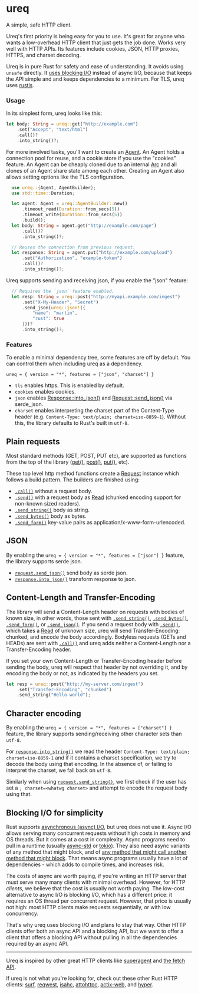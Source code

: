 [comment]: # (README.md is autogenerated from src/lib.rs by `cargo readme > README.md`)

# ureq

A simple, safe HTTP client.

Ureq's first priority is being easy for you to use. It's great for
anyone who wants a low-overhead HTTP client that just gets the job done. Works
very well with HTTP APIs. Its features include cookies, JSON, HTTP proxies,
HTTPS, and charset decoding.

Ureq is in pure Rust for safety and ease of understanding. It avoids using
`unsafe` directly. It [uses blocking I/O][blocking] instead of async I/O, because that keeps
the API simple and and keeps dependencies to a minimum. For TLS, ureq uses
[rustls].

[blocking]: #blocking-i-o-for-simplicity

### Usage

In its simplest form, ureq looks like this:

```rust
let body: String = ureq::get("http://example.com")
    .set("Accept", "text/html")
    .call()?
    .into_string()?;
```

For more involved tasks, you'll want to create an [Agent]. An Agent
holds a connection pool for reuse, and a cookie store if you use the
"cookies" feature. An Agent can be cheaply cloned due to an internal
[Arc](std::sync::Arc) and all clones of an Agent share state among each other. Creating
an Agent also allows setting options like the TLS configuration.

```rust
  use ureq::{Agent, AgentBuilder};
  use std::time::Duration;

  let agent: Agent = ureq::AgentBuilder::new()
      .timeout_read(Duration::from_secs(5))
      .timeout_write(Duration::from_secs(5))
      .build();
  let body: String = agent.get("http://example.com/page")
      .call()?
      .into_string()?;

  // Reuses the connection from previous request.
  let response: String = agent.put("http://example.com/upload")
      .set("Authorization", "example-token")
      .call()?
      .into_string()?;
```

Ureq supports sending and receiving json, if you enable the "json" feature:

```rust
  // Requires the `json` feature enabled.
  let resp: String = ureq::post("http://myapi.example.com/ingest")
      .set("X-My-Header", "Secret")
      .send_json(ureq::json!({
          "name": "martin",
          "rust": true
      }))?
      .into_string()?;
```

### Features

To enable a minimal dependency tree, some features are off by default.
You can control them when including ureq as a dependency.

`ureq = { version = "*", features = ["json", "charset"] }`

* `tls` enables https. This is enabled by default.
* `cookies` enables cookies.
* `json` enables [Response::into_json()] and [Request::send_json()] via serde_json.
* `charset` enables interpreting the charset part of the Content-Type header
   (e.g.  `Content-Type: text/plain; charset=iso-8859-1`). Without this, the
   library defaults to Rust's built in `utf-8`.

## Plain requests

Most standard methods (GET, POST, PUT etc), are supported as functions from the
top of the library ([get()], [post()], [put()], etc).

These top level http method functions create a [Request] instance
which follows a build pattern. The builders are finished using:

* [`.call()`][Request::call()] without a request body.
* [`.send()`][Request::send()] with a request body as [Read][std::io::Read] (chunked encoding support for non-known sized readers).
* [`.send_string()`][Request::send_string()] body as string.
* [`.send_bytes()`][Request::send_bytes()] body as bytes.
* [`.send_form()`][Request::send_form()] key-value pairs as application/x-www-form-urlencoded.

## JSON

By enabling the `ureq = { version = "*", features = ["json"] }` feature,
the library supports serde json.

* [`request.send_json()`][Request::send_json()] send body as serde json.
* [`response.into_json()`][Response::into_json()] transform response to json.

## Content-Length and Transfer-Encoding

The library will send a Content-Length header on requests with bodies of
known size, in other words, those sent with
[`.send_string()`][Request::send_string()],
[`.send_bytes()`][Request::send_bytes()],
[`.send_form()`][Request::send_form()], or
[`.send_json()`][Request::send_json()]. If you send a
request body with [`.send()`][Request::send()],
which takes a [Read][std::io::Read] of unknown size, ureq will send Transfer-Encoding:
chunked, and encode the body accordingly. Bodyless requests
(GETs and HEADs) are sent with [`.call()`][Request::call()]
and ureq adds neither a Content-Length nor a Transfer-Encoding header.

If you set your own Content-Length or Transfer-Encoding header before
sending the body, ureq will respect that header by not overriding it,
and by encoding the body or not, as indicated by the headers you set.

```rust
let resp = ureq::post("http://my-server.com/ingest")
    .set("Transfer-Encoding", "chunked")
    .send_string("Hello world");
```

## Character encoding

By enabling the `ureq = { version = "*", features = ["charset"] }` feature,
the library supports sending/receiving other character sets than `utf-8`.

For [`response.into_string()`][Response::into_string()] we read the
header `Content-Type: text/plain; charset=iso-8859-1` and if it contains a charset
specification, we try to decode the body using that encoding. In the absence of, or failing
to interpret the charset, we fall back on `utf-8`.

Similarly when using [`request.send_string()`][Request::send_string()],
we first check if the user has set a `; charset=<whatwg charset>` and attempt
to encode the request body using that.

## Blocking I/O for simplicity

Rust supports [asynchronous (async) I/O][async], but ureq does not use it. Async I/O
allows serving many concurrent requests without high costs in memory and OS threads. But
it comes at a cost in complexity. Async programs need to pull in a runtime (usually
[async-std] or [tokio]). They also need async variants of any method that might block, and of
[any method that might call another method that might block][what-color]. That means async
programs usually have a lot of dependencies - which adds to compile times, and increases
risk.

The costs of async are worth paying, if you're writing an HTTP server that must serve
many many clients with minimal overhead. However, for HTTP _clients_, we believe that the
cost is usually not worth paying. The low-cost alternative to async I/O is blocking I/O,
which has a different price: it requires an OS thread per concurrent request. However,
that price is usually not high: most HTTP clients make requests sequentially, or with
low concurrency.

That's why ureq uses blocking I/O and plans to stay that way. Other HTTP clients offer both
an async API and a blocking API, but we want to offer a client that offers a blocking API
without pulling in all the dependencies required by an async API.

[async]: https://rust-lang.github.io/async-book/01_getting_started/02_why_async.html
[async-std]: https://github.com/async-rs/async-std#async-std
[tokio]: https://github.com/tokio-rs/tokio#tokio
[what-color]: https://journal.stuffwithstuff.com/2015/02/01/what-color-is-your-function/

------------------------------------------------------------------------------

Ureq is inspired by other great HTTP clients like
[superagent](http://visionmedia.github.io/superagent/) and
[the fetch API](https://developer.mozilla.org/en-US/docs/Web/API/Fetch_API).

If ureq is not what you're looking for, check out these other Rust HTTP clients:
[surf](https://crates.io/crates/surf), [reqwest](https://crates.io/crates/reqwest),
[isahc](https://crates.io/crates/isahc), [attohttpc](https://crates.io/crates/attohttpc),
[actix-web](https://crates.io/crates/actix-web), and [hyper](https://crates.io/crates/hyper).


[rustls]: https://docs.rs/rustls/
[std::sync::Arc]: https://doc.rust-lang.org/stable/alloc/sync/struct.Arc.html
[std::io::Read]: https://doc.rust-lang.org/stable/std/io/trait.Read.html
[Agent]: https://docs.rs/ureq/latest/ureq/struct.Agent.html
[get()]: https://docs.rs/ureq/latest/ureq/fn.get.html
[post()]: https://docs.rs/ureq/latest/ureq/fn.post.html
[put()]: https://docs.rs/ureq/latest/ureq/fn.put.html
[Request]: https://docs.rs/ureq/latest/ureq/struct.Request.html
[Request::call()]: https://docs.rs/ureq/latest/ureq/struct.Request.html#method.call
[Request::send()]: https://docs.rs/ureq/latest/ureq/struct.Request.html#method.send
[Request::send_bytes()]: https://docs.rs/ureq/latest/ureq/struct.Request.html#method.send_bytes
[Request::send_string()]: https://docs.rs/ureq/latest/ureq/struct.Request.html#method.send_string
[Request::send_json()]: https://docs.rs/ureq/latest/ureq/struct.Request.html#method.send_json
[Request::send_form()]: https://docs.rs/ureq/latest/ureq/struct.Request.html#method.send_form
[Response::into_json()]: https://docs.rs/ureq/latest/ureq/struct.Response.html#method.into_json
[Response::into_string()]: https://docs.rs/ureq/latest/ureq/struct.Response.html#method.into_string
